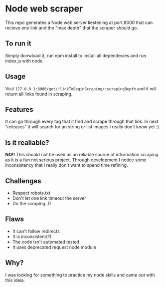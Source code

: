 # Node web scraper

This repo generates a Node web server liestening at port 8000 that can recieve one link and the "max depth" that the scraper should go.

## To run it 

Simply donwload it, run npm install to install all dependecies and run index.js with node.

## Usage

Visit `127.0.0.1:8000/get/:linkToBeginScraping/:scrapingDepth` and it will return all links found in scraping.

## Features

It can go through every <a> tag that it find and scrape through that link. In next "releases" it will search for an string or list images I really don't know yet :).

## Is it realiable?

**NO!!** This should not be used as an reliable source of information scraping as it is a fun not serious project. Through development I notice some inconsistency that i really don't want to spend time refining.

## Challenges

* Respect robots.txt
* Don't let one link timeout the server
* Do the scraping :D

## Flaws 

* It can't follow redirects
* It is inconsistent(?)
* The code isn't automated tested
* It uses deprecated request node module

## Why?

I was looking for something to practice my node skills and came out with this ideia.
